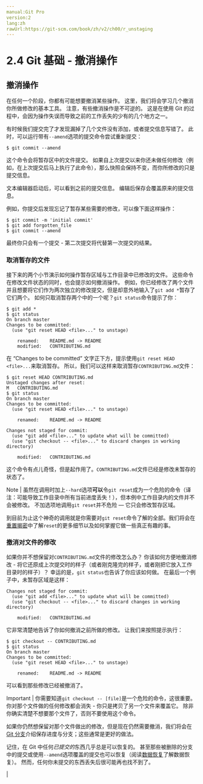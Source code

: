 ```yaml
---
manual:Git Pro
version:2
lang:zh
rawUrl:https://git-scm.com/book/zh/v2/ch00/r_unstaging
---
```



# 2.4 Git 基础 - 撤消操作

## 撤消操作<a name="r_undoing"></a>


在任何一个阶段，你都有可能想要撤消某些操作。 这里，我们将会学习几个撤消你所做修改的基本工具。 注意，有些撤消操作是不可逆的。 这是在使用 Git 的过程中，会因为操作失误而导致之前的工作丢失的少有的几个地方之一。




有时候我们提交完了才发现漏掉了几个文件没有添加，或者提交信息写错了。 此时，可以运行带有`--amend`选项的提交命令尝试重新提交：



```
$ git commit --amend
```




这个命令会将暂存区中的文件提交。 如果自上次提交以来你还未做任何修改（例如，在上次提交后马上执行了此命令），那么快照会保持不变，而你所修改的只是提交信息。




文本编辑器启动后，可以看到之前的提交信息。 编辑后保存会覆盖原来的提交信息。




例如，你提交后发现忘记了暂存某些需要的修改，可以像下面这样操作：



```
$ git commit -m 'initial commit'
$ git add forgotten_file
$ git commit --amend
```




最终你只会有一个提交 - 第二次提交将代替第一次提交的结果。



### 取消暂存的文件<a name="r_unstaging"></a>


接下来的两个小节演示如何操作暂存区域与工作目录中已修改的文件。 这些命令在修改文件状态的同时，也会提示如何撤消操作。 例如，你已经修改了两个文件并且想要将它们作为两次独立的修改提交，但是却意外地输入了`git add *`暂存了它们两个。 如何只取消暂存两个中的一个呢？`git status`命令提示了你：



```
$ git add *
$ git status
On branch master
Changes to be committed:
  (use "git reset HEAD <file>..." to unstage)

    renamed:    README.md -> README
    modified:   CONTRIBUTING.md
```




在 “Changes to be committed” 文字正下方，提示使用`git reset HEAD <file>...`来取消暂存。 所以，我们可以这样来取消暂存`CONTRIBUTING.md`文件：



```
$ git reset HEAD CONTRIBUTING.md
Unstaged changes after reset:
M	CONTRIBUTING.md
$ git status
On branch master
Changes to be committed:
  (use "git reset HEAD <file>..." to unstage)

    renamed:    README.md -> README

Changes not staged for commit:
  (use "git add <file>..." to update what will be committed)
  (use "git checkout -- <file>..." to discard changes in working directory)

    modified:   CONTRIBUTING.md
```




这个命令有点儿奇怪，但是起作用了。`CONTRIBUTING.md`文件已经是修改未暂存的状态了。


Note | 虽然在调用时加上`--hard`选项**可以**令`git reset`成为一个危险的命令（译注：可能导致工作目录中所有当前进度丢失！），但本例中工作目录内的文件并不会被修改。 不加选项地调用`git reset`并不危险 — 它只会修改暂存区域。 




到目前为止这个神奇的调用就是你需要对`git reset`命令了解的全部。我们将会在[重置揭密](%615 "")中了解`reset`的更多细节以及如何掌握它做一些真正有趣的事。




### 撤消对文件的修改<a name="_撤消对文件的修改"></a>


如果你并不想保留对`CONTRIBUTING.md`文件的修改怎么办？ 你该如何方便地撤消修改 - 将它还原成上次提交时的样子（或者刚克隆完的样子，或者刚把它放入工作目录时的样子）？ 幸运的是，`git status`也告诉了你应该如何做。 在最后一个例子中，未暂存区域是这样：



```
Changes not staged for commit:
  (use "git add <file>..." to update what will be committed)
  (use "git checkout -- <file>..." to discard changes in working directory)

    modified:   CONTRIBUTING.md
```




它非常清楚地告诉了你如何撤消之前所做的修改。 让我们来按照提示执行：



```
$ git checkout -- CONTRIBUTING.md
$ git status
On branch master
Changes to be committed:
  (use "git reset HEAD <file>..." to unstage)

    renamed:    README.md -> README
```




可以看到那些修改已经被撤消了。


Important | 你需要知道`git checkout -- [file]`是一个危险的命令，这很重要。 你对那个文件做的任何修改都会消失 - 你只是拷贝了另一个文件来覆盖它。 除非你确实清楚不想要那个文件了，否则不要使用这个命令。 




如果你仍然想保留对那个文件做出的修改，但是现在仍然需要撤消，我们将会在[Git 分支](%591 "")介绍保存进度与分支；这些通常是更好的做法。




记住，在 Git 中任何<em>已提交的</em>东西几乎总是可以恢复的。 甚至那些被删除的分支中的提交或使用`--amend`选项覆盖的提交也可以恢复（阅读[数据恢复](%616 "")了解数据恢复）。 然而，任何你未提交的东西丢失后很可能再也找不到了。



|


